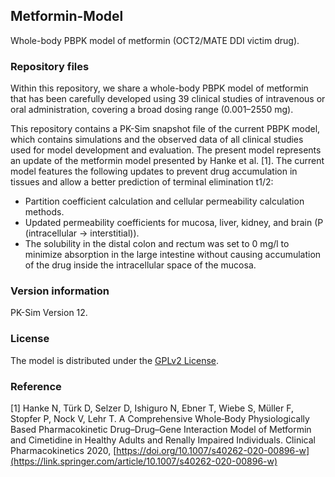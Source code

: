 ## Metformin-Model
Whole-body PBPK model of metformin (OCT2/MATE DDI victim drug).

### Repository files
Within this repository, we share a whole-body PBPK model of metformin that has been carefully developed using 39 clinical studies of intravenous or oral administration, covering a broad dosing range (0.001–2550 mg). 

This repository contains a PK-Sim snapshot file of the current PBPK model, which contains simulations and the observed data of all clinical studies used for model development and evaluation. 
The present model represents an update of the metformin model presented by Hanke et al. [1]. The current model features the following updates to prevent drug accumulation in tissues and allow a better prediction of terminal elimination t1/2:
- Partition coefficient calculation and cellular permeability calculation methods.
- Updated permeability coefficients for mucosa, liver, kidney, and brain (P (intracellular -> interstitial)).
- The solubility in the distal colon and rectum was set to 0 mg/l to minimize absorption in the large intestine without causing accumulation of the drug inside the intracellular space of the mucosa.
   
### Version information
PK-Sim Version 12.

### License
The model is distributed under the [GPLv2 License](https://github.com/Open-Systems-Pharmacology/Suite/blob/develop/LICENSE). 

### Reference
[1] Hanke N, Türk D, Selzer D, Ishiguro N, Ebner T, Wiebe S, Müller F, Stopfer P, Nock V, Lehr T. 
A Comprehensive Whole‑Body Physiologically Based Pharmacokinetic Drug–Drug–Gene Interaction Model of Metformin and Cimetidine in Healthy Adults and Renally Impaired Individuals. Clinical Pharmacokinetics 2020, [https://doi.org/10.1007/s40262-020-00896-w](https://link.springer.com/article/10.1007/s40262-020-00896-w) 
